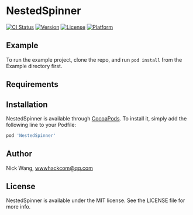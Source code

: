 # NestedSpinner

[![CI Status](https://img.shields.io/travis/wwwhackcom/NestedSpinner.svg?style=flat)](https://travis-ci.org/wwwhackcom/NestedSpinner)
[![Version](https://img.shields.io/cocoapods/v/NestedSpinner.svg?style=flat)](https://cocoapods.org/pods/NestedSpinner)
[![License](https://img.shields.io/cocoapods/l/NestedSpinner.svg?style=flat)](https://cocoapods.org/pods/NestedSpinner)
[![Platform](https://img.shields.io/cocoapods/p/NestedSpinner.svg?style=flat)](https://cocoapods.org/pods/NestedSpinner)

## Example

To run the example project, clone the repo, and run `pod install` from the Example directory first.

## Requirements

## Installation

NestedSpinner is available through [CocoaPods](https://cocoapods.org). To install
it, simply add the following line to your Podfile:

```ruby
pod 'NestedSpinner'
```

## Author

Nick Wang, wwwhackcom@qq.com

## License

NestedSpinner is available under the MIT license. See the LICENSE file for more info.
